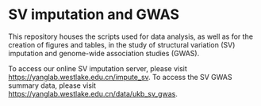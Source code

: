 # SV imputation and GWAS

This repository houses the scripts used for data analysis, as well as for the creation of figures and tables, in the study of structural variation (SV) imputation and genome-wide association studies (GWAS).

To access our online SV imputation server, please visit https://yanglab.westlake.edu.cn/impute_sv.
To access the SV GWAS summary data, please visit https://yanglab.westlake.edu.cn/data/ukb_sv_gwas.
